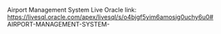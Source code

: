 Airport Management System Live Oracle link: https://livesql.oracle.com/apex/livesql/s/o4bjgf5yim6amosig0uchy6u0# AIRPORT-MANAGEMENT-SYSTEM-
